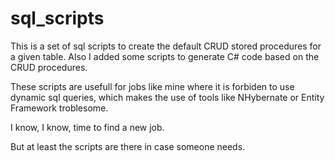 sql_scripts
===========

This is a set of sql scripts to create the default CRUD stored procedures for a given table. 
Also I added some scripts to generate C# code based on the CRUD procedures. 

These scripts are usefull for jobs like mine  where it is forbiden to use dynamic sql queries, which makes the use of tools like 
NHybernate or Entity Framework troblesome. 

I know, I know, time to find a new job.


But at least the scripts are there in case someone needs.
